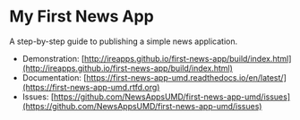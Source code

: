# My First News App

A step-by-step guide to publishing a simple news application.

* Demonstration: [http://ireapps.github.io/first-news-app/build/index.html](http://ireapps.github.io/first-news-app/build/index.html)
* Documentation: [https://first-news-app-umd.readthedocs.io/en/latest/](https://first-news-app-umd.rtfd.org)
* Issues: [https://github.com/NewsAppsUMD/first-news-app-umd/issues](https://github.com/NewsAppsUMD/first-news-app-umd/issues)
